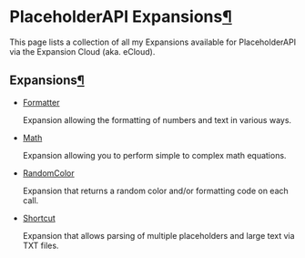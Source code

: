 # PlaceholderAPI Expansions[¶](https://andre601.ch/expansions/#placeholderapi-expansions "Permanent link")

This page lists a collection of all my Expansions available for PlaceholderAPI via the Expansion Cloud (aka. eCloud).

## Expansions[¶](https://andre601.ch/expansions/#expansions "Permanent link")

-   [Formatter](https://andre601.ch/expansions/formatter/)
    
    Expansion allowing the formatting of numbers and text in various ways.
    
    [](https://codeberg.org/Andre601/Formatter-Expansion)[](https://api.extendedclip.com/expansions/formatter)
    
-   [Math](https://andre601.ch/expansions/math/)
    
    Expansion allowing you to perform simple to complex math equations.
    
    [](https://codeberg.org/Andre601/Math-Expansion)[](https://api.extendedclip.com/expansions/math)
    
-   [RandomColor](https://andre601.ch/expansions/randomcolor/)
    
    Expansion that returns a random color and/or formatting code on each call.
    
    [](https://github.com/Andre601/RandomColor-Expansion)[](https://api.extendedclip.com/expansions/randomcolor)
    
-   [Shortcut](https://andre601.ch/expansions/shortcut/)
    
    Expansion that allows parsing of multiple placeholders and large text via TXT files.
    
    [](https://github.com/Andre601/Shortcut-Expansion)[](https://api.extendedclip.com/expansions/shortcut)